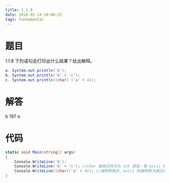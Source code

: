 ```yaml
---
title: 1.1.8
date: 2018-05-14 20:00:25
tags: Fundamental
---
```


# 题目

1.1.8
下列语句会打印出什么结果？给出解释。

```java
a. System.out.println('b');
b. System.out.println('b' + 'c');
c. System.out.println((char) ('a' + 4));
```

# 解答

b 
197 
e

# 代码

```csharp
static void Main(string[] args)
{
    Console.WriteLine('b');
    Console.WriteLine('b' + 'c'); //char 被隐式转为为 int 类型，取 ascii 码
    Console.WriteLine((char)('a' + 4)); //强制转换后，ascii 码被转换为相应的字符
}
```

